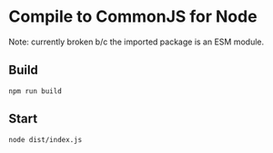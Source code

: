 # Compile to CommonJS for Node

Note: currently broken b/c the imported package is an ESM module.

## Build

```
npm run build
```

## Start

```
node dist/index.js
```